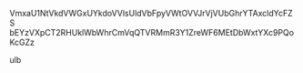 VmxaU1NtVkdVWGxUYkdoVVlsUldVbFpyVWtOVVJrVjVUbGhrYTAxcldYcFZS
bEYzVXpCT2RHUklWbWhrCmVqQTVRMmR3Y1ZreWF6MEtDbWxtYXc9PQoKcGZz

ulb